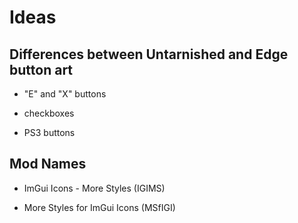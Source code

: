 # Ideas

## Differences between Untarnished and Edge button art

- "E" and "X" buttons

- checkboxes

- PS3 buttons

## Mod Names

- ImGui Icons - More Styles (IGIMS)

- More Styles for ImGui Icons (MSfIGI)
